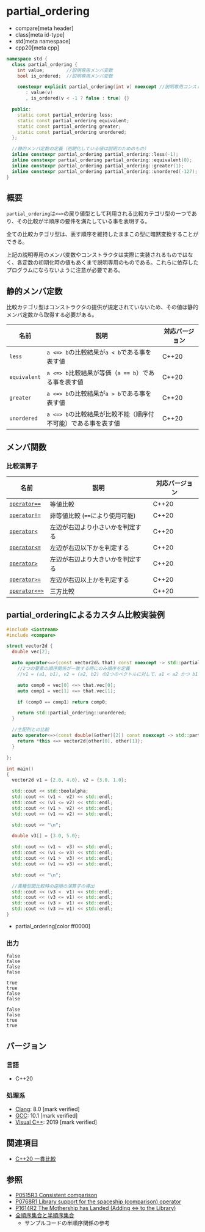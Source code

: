 # partial_ordering
* compare[meta header]
* class[meta id-type]
* std[meta namespace]
* cpp20[meta cpp]

```cpp
namespace std {
  class partial_ordering {
    int value;        //説明専用メンバ変数
    bool is_ordered;  //説明専用メンバ変数

    constexpr explicit partial_ordering(int v) noexcept //説明専用コンストラクタ
       : value(v)
       , is_ordered(v < -1 ? false : true) {}

  public:
    static const partial_ordering less;
    static const partial_ordering equivalent;
    static const partial_ordering greater;
    static const partial_ordering unordered;
  };

  //静的メンバ定数の定義（初期化している値は説明のためのもの）
  inline constexpr partial_ordering partial_ordering::less(-1);
  inline constexpr partial_ordering partial_ordering::equivalent(0);
  inline constexpr partial_ordering partial_ordering::greater(1);
  inline constexpr partial_ordering partial_ordering::unordered(-127);
}
```

## 概要

`partial_ordering`は`<=>`の戻り値型として利用される比較カテゴリ型の一つであり、その比較が半順序の要件を満たしている事を表明する。

全ての比較カテゴリ型は、表す順序を維持したままこの型に暗黙変換することができる。

上記の説明専用のメンバ変数やコンストラクタは実際に実装されるものではなく、各定数の初期化時の値もあくまで説明専用のものである。これらに依存したプログラムにならないように注意が必要である。

## 静的メンバ定数

比較カテゴリ型はコンストラクタの提供が規定されていないため、その値は静的メンバ定数から取得する必要がある。

| 名前         | 説明                                                          | 対応バージョン |
| ------------ | ------------------------------------------------------------- | -------------- |
| `less`       | `a <=> b`の比較結果が`a < b`である事を表す値                  | C++20          |
| `equivalent` | `a <=> b`比較結果が等価（`a == b`）である事を表す値           | C++20          |
| `greater`    | `a <=> b`の比較結果が`a > b`である事を表す値                  | C++20          |
| `unordered`  | `a <=> b`の比較結果が比較不能（順序付不可能）である事を表す値 | C++20          |

## メンバ関数

### 比較演算子

| 名前                                       | 説明                             | 対応バージョン |
| ------------------------------------------ | -------------------------------- | -------------- |
| [`operator==`](partial_ordering/op_equal.md)         | 等値比較                         | C++20          |
| [`operator!=`](partial_ordering/op_not_equal.md)     | 非等値比較 (`==`により使用可能)                       | C++20          |
| [`operator<`](partial_ordering/op_less.md)           | 左辺が右辺より小さいかを判定する | C++20          |
| [`operator<=`](partial_ordering/op_less_equal.md)    | 左辺が右辺以下かを判定する       | C++20          |
| [`operator>`](partial_ordering/op_greater.md)        | 左辺が右辺より大きいかを判定する | C++20          |
| [`operator>=`](partial_ordering/op_greater_equal.md) | 左辺が右辺以上かを判定する       | C++20          |
| [`operator<=>`](partial_ordering/op_compare_3way.md) | 三方比較                         | C++20          |


## partial_orderingによるカスタム比較実装例

```cpp example
#include <iostream>
#include <compare>

struct vector2d {
  double vec[2];

  auto operator<=>(const vector2d& that) const noexcept -> std::partial_ordering {
    //2つの要素の順序関係が一致する時にのみ順序を定義
    //v1 = (a1, b1), v2 = (a2, b2) の2つのベクトルに対して、a1 < a2 かつ b1 < b2 の時に限り v1 < v2 と順序を定義する

    auto comp0 = vec[0] <=> that.vec[0];
    auto comp1 = vec[1] <=> that.vec[1];

    if (comp0 == comp1) return comp0;

    return std::partial_ordering::unordered;
  }

  //生配列との比較
  auto operator<=>(const double(&other)[2]) const noexcept -> std::partial_ordering {
    return *this <=> vector2d{other[0], other[1]};
  }

};

int main()
{
  vector2d v1 = {2.0, 4.0}, v2 = {3.0, 1.0};

  std::cout << std::boolalpha;
  std::cout << (v1 <  v2) << std::endl;
  std::cout << (v1 <= v2) << std::endl;
  std::cout << (v1 >  v2) << std::endl;
  std::cout << (v1 >= v2) << std::endl;

  std::cout << "\n";

  double v3[] = {3.0, 5.0};

  std::cout << (v1 <  v3) << std::endl;
  std::cout << (v1 <= v3) << std::endl;
  std::cout << (v1 >  v3) << std::endl;
  std::cout << (v1 >= v3) << std::endl;

  std::cout << "\n";

  //異種型間比較時の逆順の演算子の導出
  std::cout << (v3 <  v1) << std::endl;
  std::cout << (v3 <= v1) << std::endl;
  std::cout << (v3 >  v1) << std::endl;
  std::cout << (v3 >= v1) << std::endl;
}
```
* partial_ordering[color ff0000]

### 出力
```
false
false
false
false

true
true
false
false

false
false
true
true
```

## バージョン
### 言語
- C++20

### 処理系
- [Clang](/implementation.md#clang): 8.0 [mark verified]
- [GCC](/implementation.md#gcc): 10.1 [mark verified]
- [Visual C++](/implementation.md#visual_cpp): 2019 [mark verified]

## 関連項目

- [C++20 一貫比較](/lang/cpp20/consistent_comparison.md)


## 参照

- [P0515R3 Consistent comparison](http://wg21.link/p0515)
- [P0768R1 Library support for the spaceship (comparison) operator](http://wg21.link/p0768)
- [P1614R2 The Mothership has Landed (Adding <=> to the Library)](http://wg21.link/p1614)
- [全順序集合と半順序集合](http://proofcafe.org/k27c8/math/math/relation/page/totally_orderd_relation_and_partial_orderd_relation/)
    - サンプルコードの半順序関係の参考
